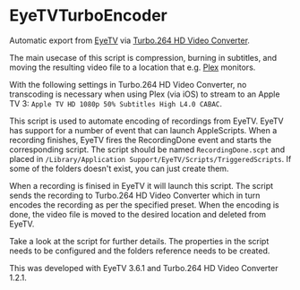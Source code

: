 EyeTVTurboEncoder
=================

Automatic export from [EyeTV][1] via [Turbo.264 HD Video Converter][2].

The main usecase of this script is compression, burning in subtitles, and moving the resulting video file to a location that e.g. [Plex][3] monitors.

With the following settings in Turbo.264 HD Video Converter, no transcoding is necessary when using Plex (via iOS) to stream to an Apple TV 3: `Apple TV HD 1080p 50% Subtitles High L4.0 CABAC`.

This script is used to automate encoding of recordings from EyeTV. EyeTV has support for a number of event that can launch AppleScripts. When a recording finishes, EyeTV fires the RecordingDone event and starts the corresponding script. The script should be named `RecordingDone.scpt` and placed in `/Library/Application Support/EyeTV/Scripts/TriggeredScripts`. If some of the folders doesn't exist, you can just create them.

When a recording is finised in EyeTV it will launch this script. The script sends the recording to Turbo.264 HD Video Converter which in turn encodes the recording as per the specified preset. When the encoding is done, the video file is moved to the desired location and deleted from EyeTV.

Take a look at the script for further details. The properties in the script needs to be configured and the folders reference needs to be created.

This was developed with EyeTV 3.6.1 and Turbo.264 HD Video Converter 1.2.1.

[1]: http://www.elgato.com/en/eyetv/eyetv-3
[2]: http://www.elgato.com/en/video/turbo-264-hd-software
[3]: http://plexapp.com

